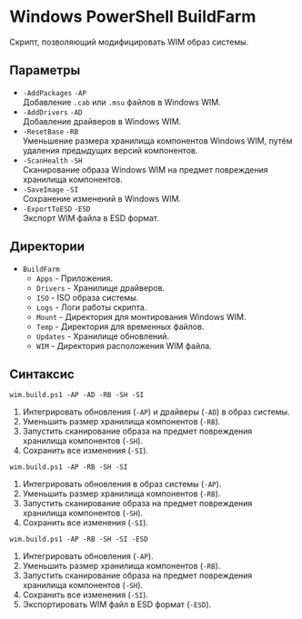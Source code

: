 # Windows PowerShell BuildFarm

Скрипт, позволяющий модифицировать WIM образ системы.

## Параметры

- `-AddPackages` `-AP`  
  Добавление `.cab` или `.msu` файлов в Windows WIM.
- `-AddDrivers` `-AD`  
  Добавление драйверов в Windows WIM.
- `-ResetBase` `-RB`  
  Уменьшение размера хранилища компонентов Windows WIM, путём удаления предыдущих версий компонентов.
- `-ScanHealth` `-SH`  
  Сканирование образа Windows WIM на предмет повреждения хранилища компонентов.
- `-SaveImage` `-SI`  
  Сохранение изменений в Windows WIM.
- `-ExportToESD` `-ESD`  
  Экспорт WIM файла в ESD формат.

## Директории

- `BuildFarm`
  - `Apps` - Приложения.
  - `Drivers` - Хранилище драйверов.
  - `ISO` - ISO образа системы.
  - `Logs` - Логи работы скрипта.
  - `Mount` - Директория для монтирования Windows WIM.
  - `Temp` - Директория для временных файлов.
  - `Updates` - Хранилище обновлений.
  - `WIM` - Директория расположения WIM файла.

## Синтаксис

```
wim.build.ps1 -AP -AD -RB -SH -SI
```

1. Интегрировать обновления (`-AP`) и драйверы (`-AD`) в образ системы.
2. Уменьшить размер хранилища компонентов (`-RB`).
3. Запустить сканирование образа на предмет повреждения хранилища компонентов (`-SH`).
4. Сохранить все изменения (`-SI`).

```
wim.build.ps1 -AP -RB -SH -SI
```

1. Интегрировать обновления в образ системы (`-AP`).
2. Уменьшить размер хранилища компонентов (`-RB`).
3. Запустить сканирование образа на предмет повреждения хранилища компонентов (`-SH`).
4. Сохранить все изменения (`-SI`).

```
wim.build.ps1 -AP -RB -SH -SI -ESD
```

1. Интегрировать обновления (`-AP`).
2. Уменьшить размер хранилища компонентов (`-RB`).
3. Запустить сканирование образа на предмет повреждения хранилища компонентов (`-SH`).
4. Сохранить все изменения (`-SI`).
5. Экспортировать WIM файл в ESD формат (`-ESD`).
